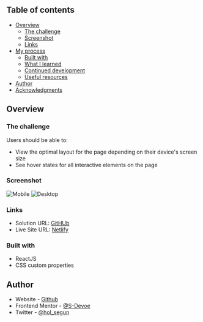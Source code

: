 ## Table of contents

- [Overview](#overview)
  - [The challenge](#the-challenge)
  - [Screenshot](#screenshot)
  - [Links](#links)
- [My process](#my-process)
  - [Built with](#built-with)
  - [What I learned](#what-i-learned)
  - [Continued development](#continued-development)
  - [Useful resources](#useful-resources)
- [Author](#author)
- [Acknowledgments](#acknowledgments)



## Overview

### The challenge

Users should be able to:

- View the optimal layout for the page depending on their device's screen size
- See hover states for all interactive elements on the page

### Screenshot

![Mobile](https://i.postimg.cc/B6gHZgZ1/Screenshot-2022-05-02-at-16-07-58-Todo-App.png)
![Desktop](https://i.postimg.cc/xjZqv7Z1/Screenshot-2022-05-02-at-16-07-44-Todo-App.png)

### Links

- Solution URL: [GitHUb](https://github.com/S-Devoe/todo-app-1.git)
- Live Site URL: [Netlify]()


### Built with

- ReactJS
- CSS custom properties






## Author

- Website - [Github](https://www.github.com/S-Devoe)
- Frontend Mentor - [@S-Devoe](https://www.frontendmentor.io/profile/S-Devoe)
- Twitter - [@hol_segun](https://www.twitter.com/hol_segun)